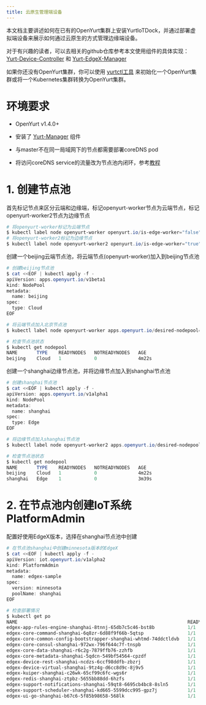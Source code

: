 ```yaml
---
title: 云原生管理端设备
---
```



本文档主要讲述如何在已有的OpenYurt集群上安装YurtIoTDock，并通过部署虚拟端设备来展示如何通过云原生的方式管理边缘端设备。

对于有兴趣的读者，可以去相关的github仓库参考本文使用组件的具体实现：[Yurt-Device-Controller](https://github.com/openyurtio/yurt-device-controller) 
和 [Yurt-EdgeX-Manager](https://github.com/openyurtio/yurt-edgex-manager)

如果你还没有OpenYurt集群，你可以使用 [yurtctl工具](https://github.com/openyurtio/openyurt/blob/master/docs/tutorial/yurtctl.md) 
来初始化一个OpenYurt集群或将一个Kubernetes集群转换为OpenYurt集群。

# 环境要求

- OpenYurt v1.4.0+
- 安装了 [Yurt-Manager](https://github.com/openyurtio/yurt-app-manager) 组件

- 与master不在同一局域网下的节点都需要部署coreDNS pod
- 将访问coreDNS service的流量改为节点池内闭环，参考[教程](https://github.com/openyurtio/openyurt/blob/master/docs/tutorial/service-topology.md)



# 1. 创建节点池
首先标记节点来区分云端和边缘端，标记openyurt-worker节点为云端节点，标记openyurt-worker2节点为边缘节点
```powershell
# 将openyurt-worker标记为云端节点
$ kubectl label node openyurt-worker openyurt.io/is-edge-worker="false"
# 将openyurt-worker2标记为边缘节点
$ kubectl label node openyurt-worker2 openyurt.io/is-edge-worker="true"
```

创建一个beijing云端节点池，将云端节点(openyurt-worker)加入到beijing节点池

```powershell
# 创建beijing节点池
$ cat <<EOF | kubectl apply -f -
apiVersion: apps.openyurt.io/v1beta1
kind: NodePool
metadata:
  name: beijing
spec:
  type: Cloud
EOF

# 将云端节点加入北京节点池
$ kubectl label node openyurt-worker apps.openyurt.io/desired-nodepool=beijing

# 检查节点池状态
$ kubectl get nodepool
NAME       TYPE    READYNODES   NOTREADYNODES   AGE
beijing    Cloud   1            0               4m22s
```

创建一个shanghai边缘节点池，并将边缘节点加入到shanghai节点池



```powershell
# 创建shanghai节点池
$ cat <<EOF | kubectl apply -f -
apiVersion: apps.openyurt.io/v1alpha1
kind: NodePool
metadata:
  name: shanghai
spec:
  type: Edge
EOF

# 将边缘节点加入shanghai节点池
$ kubectl label node openyurt-worker2 apps.openyurt.io/desired-nodepool=shanghai

# 检查节点池状态
$ kubectl get nodepool
NAME       TYPE    READYNODES   NOTREADYNODES   AGE
beijing    Cloud   1            0               4m22s
shanghai   Edge    1            0               3m39s
```

# 2. 在节点池内创建IoT系统PlatformAdmin

配置好使用EdgeX版本，选择在shanghai节点池中创建

```powershell
# 在节点池shanghai中创建minnesota版本的EdgeX
$ cat <<EOF | kubectl apply -f -
apiVersion: iot.openyurt.io/v1alpha2
kind: PlatformAdmin
metadata:
  name: edgex-sample
spec:
  version: minnesota
  poolName: shanghai
EOF

# 检查部署情况
$ kubectl get po
NAME                                                              READY   STATUS    RESTARTS        AGE
edgex-app-rules-engine-shanghai-8tnnj-65db7c5c46-bst8b            1/1     Running   0               3m54s
edgex-core-command-shanghai-6q8zr-6d88f9f66b-5qtsp                1/1     Running   1 (2m44s ago)   3m55s
edgex-core-common-config-bootstrapper-shanghai-whtmd-74ddctldvb   1/1     Running   0               3m54s
edgex-core-consul-shanghai-972wx-796f644c7f-tnspb                 1/1     Running   0               3m55s
edgex-core-data-shanghai-r6c2g-7879ffb76-zzhfb                    1/1     Running   1 (2m23s ago)   3m55s
edgex-core-metadata-shanghai-5qdcn-549bf54564-cpzdf               1/1     Running   0               3m55s
edgex-device-rest-shanghai-ncdzs-6ccf98ddfb-zbzrj                 1/1     Running   1 (2m32s ago)   3m55s
edgex-device-virtual-shanghai-9tz4g-d6cc8d9c-8j9v5                1/1     Running   0               3m54s
edgex-kuiper-shanghai-c26wk-65cf99c6fc-wgs6r                      1/1     Running   0               3m54s
edgex-redis-shanghai-ztpbz-5655bb88dd-6hzfs                       1/1     Running   0               3m54s
edgex-support-notifications-shanghai-59qt8-6695cb4bc8-8sln5       1/1     Running   0               3m53s
edgex-support-scheduler-shanghai-kd665-5599dcc995-gpz7j           1/1     Running   0               3m53s
edgex-ui-go-shanghai-b67c6-5f85b98658-568lk                       1/1     Running   0               3m55s
```